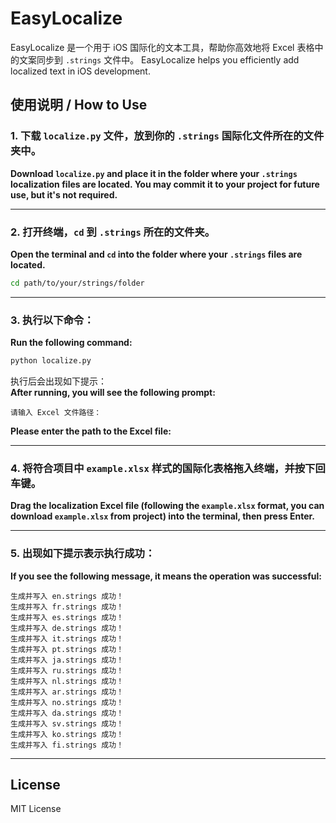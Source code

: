 # EasyLocalize
EasyLocalize 是一个用于 iOS 国际化的文本工具，帮助你高效地将 Excel 表格中的文案同步到 `.strings` 文件中。
EasyLocalize helps you efficiently add localized text in iOS development.


## 使用说明 / How to Use

### 1. 下载 `localize.py` 文件，放到你的 `.strings` 国际化文件所在的文件夹中。
**Download `localize.py` and place it in the folder where your `.strings` localization files are located. You may commit it to your project for future use, but it's not required.**

---

### 2. 打开终端，`cd` 到 `.strings` 所在的文件夹。
**Open the terminal and `cd` into the folder where your `.strings` files are located.**

```bash
cd path/to/your/strings/folder
```

---

### 3. 执行以下命令：
**Run the following command:**

```bash
python localize.py
```

执行后会出现如下提示：  
**After running, you will see the following prompt:**

```
请输入 Excel 文件路径：
```
**Please enter the path to the Excel file:**

---

### 4. 将符合项目中 `example.xlsx` 样式的国际化表格拖入终端，并按下回车键。
**Drag the localization Excel file (following the `example.xlsx` format, you can download `example.xlsx` from project) into the terminal, then press Enter.**

---

### 5. 出现如下提示表示执行成功：
**If you see the following message, it means the operation was successful:**

```
生成并写入 en.strings 成功！
生成并写入 fr.strings 成功！
生成并写入 es.strings 成功！
生成并写入 de.strings 成功！
生成并写入 it.strings 成功！
生成并写入 pt.strings 成功！
生成并写入 ja.strings 成功！
生成并写入 ru.strings 成功！
生成并写入 nl.strings 成功！
生成并写入 ar.strings 成功！
生成并写入 no.strings 成功！
生成并写入 da.strings 成功！
生成并写入 sv.strings 成功！
生成并写入 ko.strings 成功！
生成并写入 fi.strings 成功！

```
---

## License

MIT License
